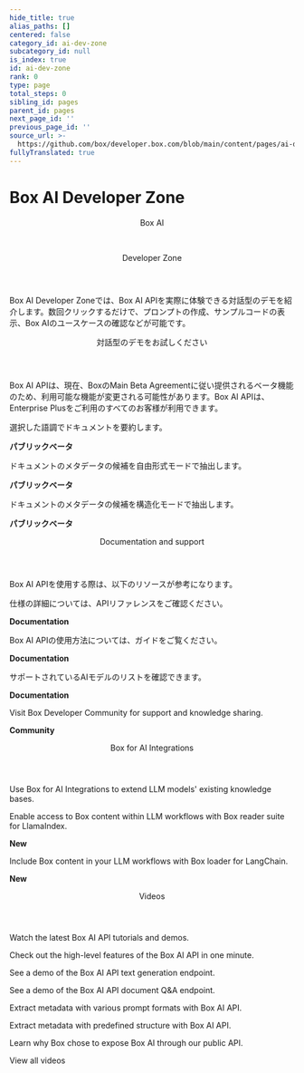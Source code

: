 ```yaml
---
hide_title: true
alias_paths: []
centered: false
category_id: ai-dev-zone
subcategory_id: null
is_index: true
id: ai-dev-zone
rank: 0
type: page
total_steps: 0
sibling_id: pages
parent_id: pages
next_page_id: ''
previous_page_id: ''
source_url: >-
  https://github.com/box/developer.box.com/blob/main/content/pages/ai-dev-zone/index.md
fullyTranslated: true
---
```

# Box AI Developer Zone

<Centered wide id="ai-developer-zone">

<HeroImage type="AiDevZone" imageWidth="600" imageHeight="400">

<Header>

Box AI

</br>

Developer Zone

</Header>

Box AI Developer Zoneでは、Box AI APIを実際に体験できる対話型のデモを紹介します。数回クリックするだけで、プロンプトの作成、サンプルコードの表示、Box AIのユースケースの確認などが可能です。

</HeroImage>

</Centered>

<Centered mid>

<Header centered>

対話型のデモをお試しください

</Header>

Box AI APIは、現在、BoxのMain Beta Agreementに従い提供されるベータ機能のため、利用可能な機能が変更される可能性があります。Box AI APIは、Enterprise Plusをご利用のすべてのお客様が利用できます。

<TileGrid rows="4">

<Tile type="ai" title="要約を取得する" href="/ai-dev-zone-summary">

選択した語調でドキュメントを要約します。

<strong style="background-color: #e8e8e8">

パブリックベータ

</strong>

</Tile>

<Tile type="ai" title="メタデータの抽出" href="/ai-dev-zone-metadata">

ドキュメントのメタデータの候補を自由形式モードで抽出します。

<strong style="background-color: #e8e8e8">

パブリックベータ

</strong>

</Tile>

<Tile type="ai" title="構造化メタデータの抽出" href="/ai-dev-zone-metadata-structured">

ドキュメントのメタデータの候補を構造化モードで抽出します。

<strong style="background-color: #e8e8e8">

パブリックベータ

</strong>

</Tile>

</TileGrid>

</Centered>

<Centered mid>

<Header>

Documentation and support

</Header>

<p style="text-align: left; margin-left: 0;">

Box AI APIを使用する際は、以下のリソースが参考になります。

</p>

<TileGrid rows="4">

<Tile type="code-new" title="AI APIリファレンス" href="/reference/resources/ai-response/">

仕様の詳細については、APIリファレンスをご確認ください。

<strong style="background-color: #e8e8e8">

Documentation

</strong>

</Tile>

<Tile type="code-new" title="開発者向けガイド" href="/guides/box-ai/">

Box AI APIの使用方法については、ガイドをご覧ください。

<strong style="background-color: #e8e8e8">

Documentation

</strong>

</Tile>

<Tile type="code-new" title="サポートされているAIモデル" href="/guides/box-ai/supported-models/">

サポートされているAIモデルのリストを確認できます。

<strong style="background-color: #e8e8e8">

Documentation

</strong>

</Tile>

<Tile type="code-new" title="サポート" href="https://community.box.com/">

Visit Box Developer Community for support and knowledge sharing.

<strong style="background-color: #e8e8e8">

Community

</strong>

</Tile>

</TileGrid>

</Centered>

<Centered mid>

<Header>

Box for AI Integrations

</Header>

<p style="text-align: left; margin-left: 0;">

Use Box for AI Integrations to extend LLM models' existing knowledge bases.

</p>

<TileGrid rows="4">

<Tile type="box-brown" title="LlamaIndex" href="https://github.com/run-llama/llama_index/tree/main/llama-index-integrations/readers/llama-index-readers-box#readme">

Enable access to Box content within LLM workflows with Box reader suite for LlamaIndex.

<strong style="background-color: #e8e8e8">

New

</strong>

</Tile>

<Tile type="box-brown" title="LangChain" href="https://python.langchain.com/v0.2/docs/integrations/providers/box/">

Include Box content in your LLM workflows with Box loader for LangChain.

<strong style="background-color: #e8e8e8">

New

</strong>

</Tile>

</TileGrid>

</Centered>

<Centered mid>

<Header centered>

Videos

</Header>

Watch the latest Box AI API tutorials and demos.

<TileGrid rows="3">

<Tile image="AI-API" title="AI API overview" href="https://www.youtube.com/watch?v=amhOj0YRVRQ&list=PLCSEWOlbcUyI2ta24oRr75_4igvMzKJ9q">

Check out the high-level features of the Box AI API in one minute.

</Tile>

<Tile image="API-text-gen" title="Endpoint overivew" href="https://www.youtube.com/watch?v=xxR8aF4r3g8&list=PLCSEWOlbcUyI2ta24oRr75_4igvMzKJ9q">

See a demo of the Box AI API text generation endpoint.

</Tile>

<Tile image="API-q&a" title="Endpoint overivew" href="https://www.youtube.com/watch?v=UyKfacz6G9g&list=PLCSEWOlbcUyI2ta24oRr75_4igvMzKJ9q">

See a demo of the Box AI API document Q&A endpoint.

</Tile>

<Tile image="API-extract" title="Endpoint overivew" href="https://www.youtube.com/watch?v=fijj0CX67c4&list=PLCSEWOlbcUyI2ta24oRr75_4igvMzKJ9q">

Extract metadata with various prompt formats with Box AI API.

</Tile>

<Tile image="API-extract-structured" title="Endpoint overivew" href="https://www.youtube.com/watch?v=dU3oo4sHZt0&list=PLCSEWOlbcUyI2ta24oRr75_4igvMzKJ9q">

Extract metadata with predefined structure with Box AI API.

</Tile>

<Tile image="API-interview" title="Hear from Box CPO Diego Dugatkin" href="https://www.youtube.com/watch?v=NA4NiqBdSg4&t=2s">

Learn why Box chose to expose Box AI through our public API.

</Tile>

</TileGrid>

<More secondary to="https://www.youtube.com/watch?v=amhOj0YRVRQ&list=PLCSEWOlbcUyI2ta24oRr75_4igvMzKJ9q" center>

View all videos

</More>

</Centered>
